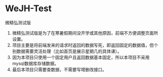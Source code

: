 # WeJH-Test
微精弘测试版

1. 微精弘测试版是为了在寒暑假期间没开学或其他原因，前端不方便调整页面所设置。
2. 项目主要是将前端发来的请求时返回的数据写死，即返回固定的数据值，但个别数据需要灵活处理（比如首页是展示星期几的具体课）。
3.  因为本项目只使用一个固定用户且返回数据基本固定，所以本项目不采用mysql数据库存储数据。
4. 最后本项目只需要查数据，不需要写增删改接口。
